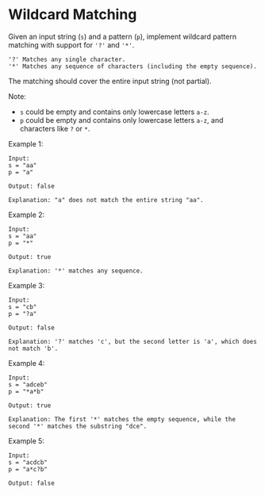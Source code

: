 # Wildcard Matching

Given an input string (`s`) and a pattern (`p`), implement wildcard pattern matching with support for `'?'` and `'*'`.

```text
'?' Matches any single character.
'*' Matches any sequence of characters (including the empty sequence).
```

The matching should cover the entire input string (not partial).

Note:

- `s` could be empty and contains only lowercase letters `a-z`.
- `p` could be empty and contains only lowercase letters `a-z`, and characters like `?` or `*`.

Example 1:

```text
Input:
s = "aa"
p = "a"

Output: false

Explanation: "a" does not match the entire string "aa".
```

Example 2:

```text
Input:
s = "aa"
p = "*"

Output: true

Explanation: '*' matches any sequence.
```

Example 3:

```text
Input:
s = "cb"
p = "?a"

Output: false

Explanation: '?' matches 'c', but the second letter is 'a', which does not match 'b'.
```

Example 4:

```text
Input:
s = "adceb"
p = "*a*b"

Output: true

Explanation: The first '*' matches the empty sequence, while the second '*' matches the substring "dce".
```

Example 5:

```text
Input:
s = "acdcb"
p = "a*c?b"

Output: false
```

